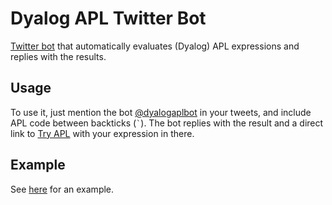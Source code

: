 # Dyalog APL Twitter Bot

[Twitter bot][dyalogaplbot] that automatically evaluates (Dyalog) APL expressions and replies with the results.


## Usage

To use it, just mention the bot [@dyalogaplbot][dyalogaplbot] in your tweets,
and include APL code between backticks (`` ` ``).
The bot replies with the result and a direct link to [Try APL][tryapl] with your expression in there.


## Example

See [here](https://twitter.com/dyalogaplbot/status/1407272520919797762) for an example.


[dyalogaplbot]: https://twitter.com/dyalogaplbot
[tryapl]: https://tryapl.org
